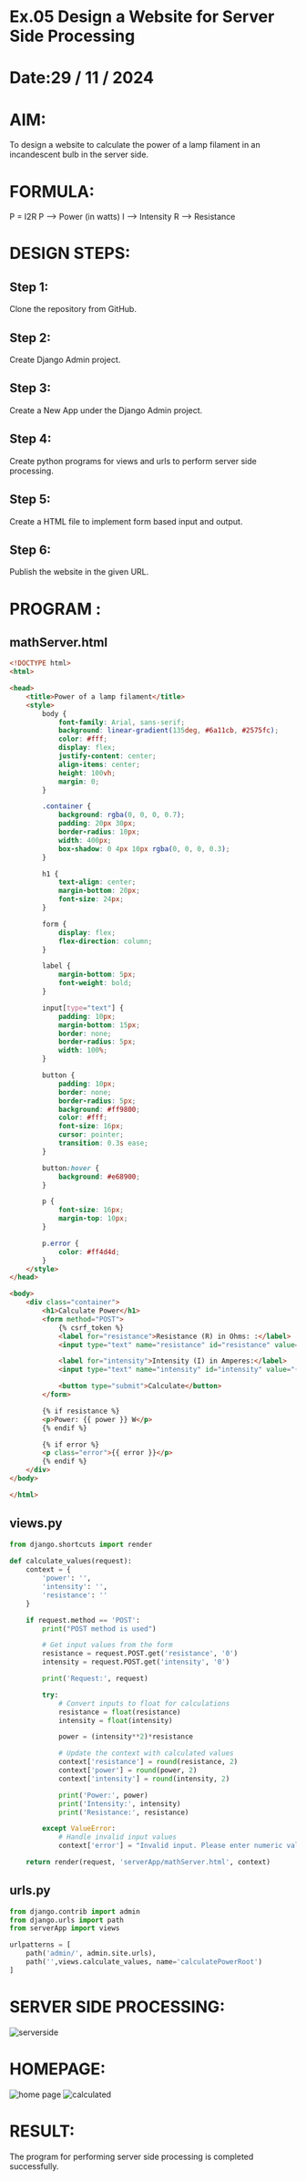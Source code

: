 # Ex.05 Design a Website for Server Side Processing
# Date:29 / 11 / 2024
# AIM:
To design a website to calculate the power of a lamp filament in an incandescent bulb in the server side.

# FORMULA:
P = I2R
P --> Power (in watts)
 I --> Intensity
 R --> Resistance

# DESIGN STEPS:
## Step 1:
Clone the repository from GitHub.

## Step 2:
Create Django Admin project.

## Step 3:
Create a New App under the Django Admin project.

## Step 4:
Create python programs for views and urls to perform server side processing.

## Step 5:
Create a HTML file to implement form based input and output.

## Step 6:
Publish the website in the given URL.

# PROGRAM :
## mathServer.html
```html
<!DOCTYPE html>
<html>

<head>
    <title>Power of a lamp filament</title>
    <style>
        body {
            font-family: Arial, sans-serif;
            background: linear-gradient(135deg, #6a11cb, #2575fc);
            color: #fff;
            display: flex;
            justify-content: center;
            align-items: center;
            height: 100vh;
            margin: 0;
        }

        .container {
            background: rgba(0, 0, 0, 0.7);
            padding: 20px 30px;
            border-radius: 10px;
            width: 400px;
            box-shadow: 0 4px 10px rgba(0, 0, 0, 0.3);
        }

        h1 {
            text-align: center;
            margin-bottom: 20px;
            font-size: 24px;
        }

        form {
            display: flex;
            flex-direction: column;
        }

        label {
            margin-bottom: 5px;
            font-weight: bold;
        }

        input[type="text"] {
            padding: 10px;
            margin-bottom: 15px;
            border: none;
            border-radius: 5px;
            width: 100%;
        }

        button {
            padding: 10px;
            border: none;
            border-radius: 5px;
            background: #ff9800;
            color: #fff;
            font-size: 16px;
            cursor: pointer;
            transition: 0.3s ease;
        }

        button:hover {
            background: #e68900;
        }

        p {
            font-size: 16px;
            margin-top: 10px;
        }

        p.error {
            color: #ff4d4d;
        }
    </style>
</head>

<body>
    <div class="container">
        <h1>Calculate Power</h1>
        <form method="POST">
            {% csrf_token %}
            <label for="resistance">Resistance (R) in Ohms: :</label>
            <input type="text" name="resistance" id="resistance" value="{{ resistance }}">

            <label for="intensity">Intensity (I) in Amperes:</label>
            <input type="text" name="intensity" id="intensity" value="{{ intensity }}">

            <button type="submit">Calculate</button>
        </form>

        {% if resistance %}
        <p>Power: {{ power }} W</p>
        {% endif %}

        {% if error %}
        <p class="error">{{ error }}</p>
        {% endif %}
    </div>
</body>

</html> 
```

## views.py 
```python
from django.shortcuts import render
    
def calculate_values(request):
    context = {
        'power': '',
        'intensity': '',
        'resistance': ''
    }

    if request.method == 'POST':
        print("POST method is used")

        # Get input values from the form
        resistance = request.POST.get('resistance', '0')
        intensity = request.POST.get('intensity', '0')

        print('Request:', request)

        try:
            # Convert inputs to float for calculations
            resistance = float(resistance)
            intensity = float(intensity)

            power = (intensity**2)*resistance

            # Update the context with calculated values
            context['resistance'] = round(resistance, 2)
            context['power'] = round(power, 2)
            context['intensity'] = round(intensity, 2)

            print('Power:', power)
            print('Intensity:', intensity)
            print('Resistance:', resistance)

        except ValueError:
            # Handle invalid input values
            context['error'] = "Invalid input. Please enter numeric values."

    return render(request, 'serverApp/mathServer.html', context)

```

## urls.py 
```python
from django.contrib import admin
from django.urls import path
from serverApp import views

urlpatterns = [
    path('admin/', admin.site.urls),
    path('',views.calculate_values, name='calculatePowerRoot')
]

```
# SERVER SIDE PROCESSING:
![serverside](image-2.png)
# HOMEPAGE:
![home page](image.png)
![calculated](image-1.png)
# RESULT:
The program for performing server side processing is completed successfully.
